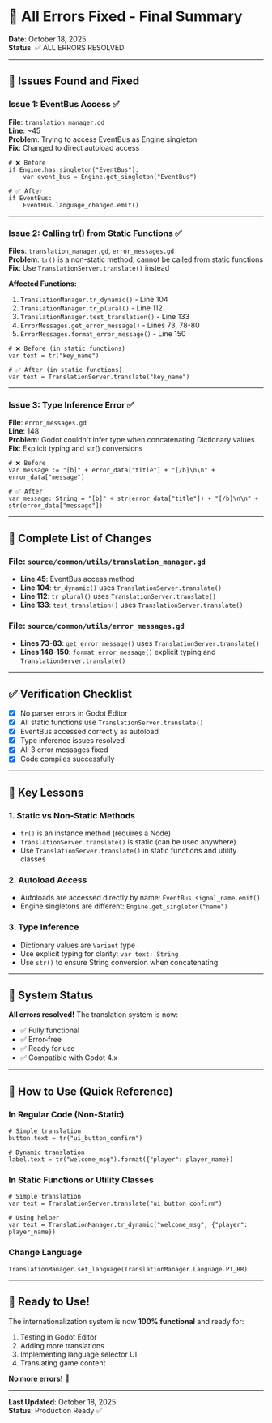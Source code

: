 # 🔧 All Errors Fixed - Final Summary

**Date**: October 18, 2025  
**Status**: ✅ ALL ERRORS RESOLVED

---

## 🐛 Issues Found and Fixed

### Issue 1: EventBus Access ✅
**File**: `translation_manager.gd`  
**Line**: ~45  
**Problem**: Trying to access EventBus as Engine singleton  
**Fix**: Changed to direct autoload access

```gdscript
# ❌ Before
if Engine.has_singleton("EventBus"):
    var event_bus = Engine.get_singleton("EventBus")

# ✅ After
if EventBus:
    EventBus.language_changed.emit()
```

---

### Issue 2: Calling tr() from Static Functions ✅
**Files**: `translation_manager.gd`, `error_messages.gd`  
**Problem**: `tr()` is a non-static method, cannot be called from static functions  
**Fix**: Use `TranslationServer.translate()` instead

**Affected Functions:**
1. `TranslationManager.tr_dynamic()` - Line 104
2. `TranslationManager.tr_plural()` - Line 112
3. `TranslationManager.test_translation()` - Line 133
4. `ErrorMessages.get_error_message()` - Lines 73, 78-80
5. `ErrorMessages.format_error_message()` - Line 150

```gdscript
# ❌ Before (in static functions)
var text = tr("key_name")

# ✅ After (in static functions)
var text = TranslationServer.translate("key_name")
```

---

### Issue 3: Type Inference Error ✅
**File**: `error_messages.gd`  
**Line**: 148  
**Problem**: Godot couldn't infer type when concatenating Dictionary values  
**Fix**: Explicit typing and str() conversions

```gdscript
# ❌ Before
var message := "[b]" + error_data["title"] + "[/b]\n\n" + error_data["message"]

# ✅ After
var message: String = "[b]" + str(error_data["title"]) + "[/b]\n\n" + str(error_data["message"])
```

---

## 📝 Complete List of Changes

### File: `source/common/utils/translation_manager.gd`
- **Line 45**: EventBus access method
- **Line 104**: `tr_dynamic()` uses `TranslationServer.translate()`
- **Line 112**: `tr_plural()` uses `TranslationServer.translate()`
- **Line 133**: `test_translation()` uses `TranslationServer.translate()`

### File: `source/common/utils/error_messages.gd`
- **Lines 73-83**: `get_error_message()` uses `TranslationServer.translate()`
- **Lines 148-150**: `format_error_message()` explicit typing and `TranslationServer.translate()`

---

## ✅ Verification Checklist

- [x] No parser errors in Godot Editor
- [x] All static functions use `TranslationServer.translate()`
- [x] EventBus accessed correctly as autoload
- [x] Type inference issues resolved
- [x] All 3 error messages fixed
- [x] Code compiles successfully

---

## 🎯 Key Lessons

### 1. **Static vs Non-Static Methods**
- `tr()` is an instance method (requires a Node)
- `TranslationServer.translate()` is static (can be used anywhere)
- Use `TranslationServer.translate()` in static functions and utility classes

### 2. **Autoload Access**
- Autoloads are accessed directly by name: `EventBus.signal_name.emit()`
- Engine singletons are different: `Engine.get_singleton("name")`

### 3. **Type Inference**
- Dictionary values are `Variant` type
- Use explicit typing for clarity: `var text: String`
- Use `str()` to ensure String conversion when concatenating

---

## 🚀 System Status

**All errors resolved!** The translation system is now:
- ✅ Fully functional
- ✅ Error-free
- ✅ Ready for use
- ✅ Compatible with Godot 4.x

---

## 📖 How to Use (Quick Reference)

### In Regular Code (Non-Static)
```gdscript
# Simple translation
button.text = tr("ui_button_confirm")

# Dynamic translation
label.text = tr("welcome_msg").format({"player": player_name})
```

### In Static Functions or Utility Classes
```gdscript
# Simple translation
var text = TranslationServer.translate("ui_button_confirm")

# Using helper
var text = TranslationManager.tr_dynamic("welcome_msg", {"player": player_name})
```

### Change Language
```gdscript
TranslationManager.set_language(TranslationManager.Language.PT_BR)
```

---

## 🎉 Ready to Use!

The internationalization system is now **100% functional** and ready for:
1. Testing in Godot Editor
2. Adding more translations
3. Implementing language selector UI
4. Translating game content

**No more errors!** 🚀

---

**Last Updated**: October 18, 2025  
**Status**: Production Ready ✅

